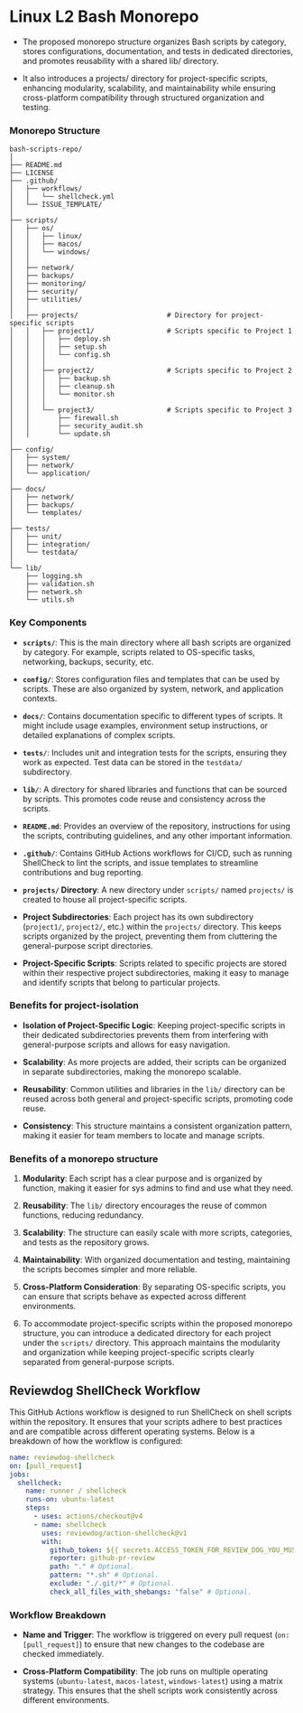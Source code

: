 # Linux L2 Bash Monorepo 

- The proposed monorepo structure organizes Bash scripts by category, stores configurations, documentation, and tests in dedicated directories, and promotes reusability with a shared lib/ directory. 

- It also introduces a projects/ directory for project-specific scripts, enhancing modularity, scalability, and maintainability while ensuring cross-platform compatibility through structured organization and testing.

### Monorepo Structure 

```
bash-scripts-repo/
│
├── README.md
├── LICENSE
├── .github/
│   ├── workflows/
│   │   └── shellcheck.yml
│   └── ISSUE_TEMPLATE/
│
├── scripts/
│   ├── os/
│   │   ├── linux/
│   │   ├── macos/
│   │   └── windows/
│   │
│   ├── network/
│   ├── backups/
│   ├── monitoring/
│   ├── security/
│   ├── utilities/
│   │
│   ├── projects/                      # Directory for project-specific scripts
│   │   ├── project1/                  # Scripts specific to Project 1
│   │   │   ├── deploy.sh
│   │   │   ├── setup.sh
│   │   │   └── config.sh
│   │   │
│   │   ├── project2/                  # Scripts specific to Project 2
│   │   │   ├── backup.sh
│   │   │   ├── cleanup.sh
│   │   │   └── monitor.sh
│   │   │
│   │   └── project3/                  # Scripts specific to Project 3
│   │       ├── firewall.sh
│   │       ├── security_audit.sh
│   │       └── update.sh
│
├── config/
│   ├── system/
│   ├── network/
│   └── application/
│
├── docs/
│   ├── network/
│   ├── backups/
│   └── templates/
│
├── tests/
│   ├── unit/
│   ├── integration/
│   └── testdata/
│
└── lib/
    ├── logging.sh
    ├── validation.sh
    ├── network.sh
    └── utils.sh

```

### Key Components

- **`scripts/`**: This is the main directory where all bash scripts are organized by category. For example, scripts related to OS-specific tasks, networking, backups, security, etc.

- **`config/`**: Stores configuration files and templates that can be used by scripts. These are also organized by system, network, and application contexts.

- **`docs/`**: Contains documentation specific to different types of scripts. It might include usage examples, environment setup instructions, or detailed explanations of complex scripts.

- **`tests/`**: Includes unit and integration tests for the scripts, ensuring they work as expected. Test data can be stored in the `testdata/` subdirectory.

- **`lib/`**: A directory for shared libraries and functions that can be sourced by scripts. This promotes code reuse and consistency across the scripts.

- **`README.md`**: Provides an overview of the repository, instructions for using the scripts, contributing guidelines, and any other important information.

- **`.github/`**: Contains GitHub Actions workflows for CI/CD, such as running ShellCheck to lint the scripts, and issue templates to streamline contributions and bug reporting.
- **`projects/` Directory**: A new directory under `scripts/` named `projects/` is created to house all project-specific scripts.
  
- **Project Subdirectories**: Each project has its own subdirectory (`project1/`, `project2/`, etc.) within the `projects/` directory. This keeps scripts organized by the project, preventing them from cluttering the general-purpose script directories.

- **Project-Specific Scripts**: Scripts related to specific projects are stored within their respective project subdirectories, making it easy to manage and identify scripts that belong to particular projects.

### Benefits for project-isolation

- **Isolation of Project-Specific Logic**: Keeping project-specific scripts in their dedicated subdirectories prevents them from interfering with general-purpose scripts and allows for easy navigation.

- **Scalability**: As more projects are added, their scripts can be organized in separate subdirectories, making the monorepo scalable.

- **Reusability**: Common utilities and libraries in the `lib/` directory can be reused across both general and project-specific scripts, promoting code reuse.

- **Consistency**: This structure maintains a consistent organization pattern, making it easier for team members to locate and manage scripts.


### Benefits of a monorepo structure

1. **Modularity**: Each script has a clear purpose and is organized by function, making it easier for sys admins to find and use what they need.
  
2. **Reusability**: The `lib/` directory encourages the reuse of common functions, reducing redundancy.

3. **Scalability**: The structure can easily scale with more scripts, categories, and tests as the repository grows.

4. **Maintainability**: With organized documentation and testing, maintaining the scripts becomes simpler and more reliable.

5. **Cross-Platform Consideration**: By separating OS-specific scripts, you can ensure that scripts behave as expected across different environments.

6. To accommodate project-specific scripts within the proposed monorepo structure, you can introduce a dedicated directory for each project under the `scripts/` directory. This approach maintains the modularity and organization while keeping project-specific scripts clearly separated from general-purpose scripts.

## Reviewdog ShellCheck Workflow

This GitHub Actions workflow is designed to run ShellCheck on shell scripts within the repository. It ensures that your scripts adhere to best practices and are compatible across different operating systems. Below is a breakdown of how the workflow is configured:

```yaml
name: reviewdog-shellcheck
on: [pull_request]
jobs:
  shellcheck:
    name: runner / shellcheck
    runs-on: ubuntu-latest
    steps:
      - uses: actions/checkout@v4
      - name: shellcheck
        uses: reviewdog/action-shellcheck@v1
        with:
          github_token: ${{ secrets.ACCESS_TOKEN_FOR_REVIEW_DOG_YOU_MUST_ADD_YOUR_OWN }}
          reporter: github-pr-review 
          path: "." # Optional.
          pattern: "*.sh" # Optional.
          exclude: "./.git/*" # Optional.
          check_all_files_with_shebangs: "false" # Optional.

```

### Workflow Breakdown

- **Name and Trigger**: The workflow is triggered on every pull request (`on: [pull_request]`) to ensure that new changes to the codebase are checked immediately.

- **Cross-Platform Compatibility**: The job runs on multiple operating systems (`ubuntu-latest`, `macos-latest`, `windows-latest`) using a matrix strategy. This ensures that the shell scripts work consistently across different environments.





